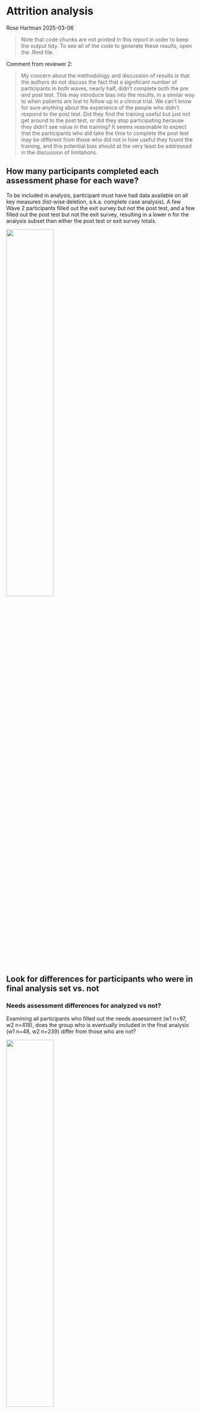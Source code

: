 Attrition analysis
================
Rose Hartman
2025-03-06

> Note that code chunks are not printed in this report in order to keep
> the output tidy. To see all of the code to generate these results,
> open the .Rmd file.

Comment from reviewer 2:

> My concern about the methodology and discussion of results is that the
> authors do not discuss the fact that a significant number of
> participants in both waves, nearly half, didn’t complete both the pre
> and post test. This may introduce bias into the results, in a similar
> way to when patients are lost to follow up in a clinical trial. We
> can’t know for sure anything about the experience of the people who
> didn’t respond to the post test. Did they find the training useful but
> just not get around to the post test, or did they stop participating
> because they didn’t see value in the training? It seems reasonable to
> expect that the participants who did take the time to complete the
> post test may be different from those who did not in how useful they
> found the training, and this potential bias should at the very least
> be addressed in the discussion of limitations.

## How many participants completed each assessment phase for each wave?

To be included in analysis, participant must have had data available on
all key measures (list-wise deletion, a.k.a. complete case analysis). A
few Wave 2 participants filled out the exit survey but not the post
test, and a few filled out the post test but not the exit survey,
resulting in a lower n for the analysis subset than either the post test
or exit survey totals.

<img src="../tables/screened_participant_n_by_phase.png" width="50%" />

## Look for differences for participants who were in final analysis set vs. not

### Needs assessment differences for analyzed vs not?

Examining all participants who filled out the needs assessment (w1 n=97,
w2 n=419), does the group who is eventually included in the final
analysis (w1 n=48, w2 n=239) differ from those who are not?

<img src="../figures/attrition_needsassessment.png" width="50%" />

Logistic regression models with analyzed vs. not as outcome and means of
each needs assessment area (learn, relevance, expertise) as predictors.

Wave 1:

    ## 
    ## Call:
    ## glm(formula = analyzed ~ relevance * expertise * learn, family = "binomial", 
    ##     data = dplyr::filter(needs_asssessment_and_attrition_wide, 
    ##         wave == "Wave 1"))
    ## 
    ## Coefficients:
    ##                           Estimate Std. Error z value Pr(>|z|)   
    ## (Intercept)                0.03513    0.25862   0.136  0.89195   
    ## relevance                 -1.13329    0.87614  -1.294  0.19584   
    ## expertise                  0.39152    1.16163   0.337  0.73608   
    ## learn                      1.02000    0.80529   1.267  0.20529   
    ## relevance:expertise       -9.57501    3.57565  -2.678  0.00741 **
    ## relevance:learn            2.77944    2.04423   1.360  0.17394   
    ## expertise:learn            5.84472    3.55642   1.643  0.10029   
    ## relevance:expertise:learn 15.76074    8.15893   1.932  0.05339 . 
    ## ---
    ## Signif. codes:  0 '***' 0.001 '**' 0.01 '*' 0.05 '.' 0.1 ' ' 1
    ## 
    ## (Dispersion parameter for binomial family taken to be 1)
    ## 
    ##     Null deviance: 134.46  on 96  degrees of freedom
    ## Residual deviance: 118.65  on 89  degrees of freedom
    ## AIC: 134.65
    ## 
    ## Number of Fisher Scoring iterations: 5

Wave 2:

    ## 
    ## Call:
    ## glm(formula = analyzed ~ relevance * expertise * learn, family = "binomial", 
    ##     data = dplyr::filter(needs_asssessment_and_attrition_wide, 
    ##         wave == "Wave 2"))
    ## 
    ## Coefficients:
    ##                           Estimate Std. Error z value Pr(>|z|)   
    ## (Intercept)                 0.3586     0.1101   3.256  0.00113 **
    ## relevance                  -0.1193     0.2765  -0.431  0.66611   
    ## expertise                   0.0678     0.2956   0.229  0.81857   
    ## learn                       0.1820     0.2658   0.685  0.49348   
    ## relevance:expertise        -0.6492     0.6732  -0.964  0.33488   
    ## relevance:learn            -0.4004     0.5398  -0.742  0.45825   
    ## expertise:learn            -0.1157     0.5968  -0.194  0.84624   
    ## relevance:expertise:learn  -0.4083     1.0932  -0.373  0.70879   
    ## ---
    ## Signif. codes:  0 '***' 0.001 '**' 0.01 '*' 0.05 '.' 0.1 ' ' 1
    ## 
    ## (Dispersion parameter for binomial family taken to be 1)
    ## 
    ##     Null deviance: 572.52  on 418  degrees of freedom
    ## Residual deviance: 568.52  on 411  degrees of freedom
    ## AIC: 584.52
    ## 
    ## Number of Fisher Scoring iterations: 4

MANOVA models with means of each needs assessment area (learn,
relevance, expertise) as outcomes and analyzed vs. not as group.

Wave 1:

    ##           Df   Pillai approx F num Df den Df Pr(>F)
    ## analyzed   1 0.055747   1.8302      3     93 0.1471
    ## Residuals 95

    ##  Response relevance :
    ##             Df  Sum Sq Mean Sq F value Pr(>F)
    ## analyzed     1  0.3575 0.35754  1.8895 0.1725
    ## Residuals   95 17.9763 0.18922               
    ## 
    ##  Response expertise :
    ##             Df Sum Sq  Mean Sq F value Pr(>F)
    ## analyzed     1 0.2402 0.240226  2.4981 0.1173
    ## Residuals   95 9.1356 0.096165               
    ## 
    ##  Response learn :
    ##             Df  Sum Sq Mean Sq F value  Pr(>F)  
    ## analyzed     1  0.8177 0.81774  4.7615 0.03157 *
    ## Residuals   95 16.3154 0.17174                  
    ## ---
    ## Signif. codes:  0 '***' 0.001 '**' 0.01 '*' 0.05 '.' 0.1 ' ' 1

Wave 2:

    ##            Df    Pillai approx F num Df den Df Pr(>F)
    ## analyzed    1 0.0021252  0.29462      3    415 0.8293
    ## Residuals 417

    ##  Response relevance :
    ##              Df Sum Sq  Mean Sq F value Pr(>F)
    ## analyzed      1  0.013 0.012902  0.0604  0.806
    ## Residuals   417 89.074 0.213606               
    ## 
    ##  Response expertise :
    ##              Df Sum Sq  Mean Sq F value Pr(>F)
    ## analyzed      1  0.000 0.000018   1e-04  0.991
    ## Residuals   417 59.277 0.142152               
    ## 
    ##  Response learn :
    ##              Df Sum Sq Mean Sq F value Pr(>F)
    ## analyzed      1  0.104 0.10412  0.4854 0.4864
    ## Residuals   417 89.440 0.21449

### Pretest differences for analyzed vs not?

Logistic regression models with analyzed vs. not as outcome and mean
pretest scores for ability and open science as predictors.

Wave 1:

    ## 
    ## Call:
    ## glm(formula = analyzed ~ ability_pre * openscience_pre, family = "binomial", 
    ##     data = dplyr::filter(nih_pre_and_attrition, wave == "Wave 1"))
    ## 
    ## Coefficients:
    ##                             Estimate Std. Error z value Pr(>|z|)
    ## (Intercept)                  0.10052    0.21146   0.475    0.635
    ## ability_pre                  0.43964    0.38327   1.147    0.251
    ## openscience_pre              0.04536    0.42525   0.107    0.915
    ## ability_pre:openscience_pre -0.57532    0.81440  -0.706    0.480
    ## 
    ## (Dispersion parameter for binomial family taken to be 1)
    ## 
    ##     Null deviance: 127.37  on 91  degrees of freedom
    ## Residual deviance: 125.73  on 88  degrees of freedom
    ## AIC: 133.73
    ## 
    ## Number of Fisher Scoring iterations: 4

Wave 2:

    ## 
    ## Call:
    ## glm(formula = analyzed ~ ability_pre * openscience_pre, family = "binomial", 
    ##     data = dplyr::filter(nih_pre_and_attrition, wave == "Wave 2"))
    ## 
    ## Coefficients:
    ##                             Estimate Std. Error z value Pr(>|z|)    
    ## (Intercept)                  0.42017    0.10441   4.024 5.72e-05 ***
    ## ability_pre                  0.05672    0.16556   0.343    0.732    
    ## openscience_pre             -0.30811    0.20062  -1.536    0.125    
    ## ability_pre:openscience_pre -0.44155    0.28792  -1.534    0.125    
    ## ---
    ## Signif. codes:  0 '***' 0.001 '**' 0.01 '*' 0.05 '.' 0.1 ' ' 1
    ## 
    ## (Dispersion parameter for binomial family taken to be 1)
    ## 
    ##     Null deviance: 541.03  on 400  degrees of freedom
    ## Residual deviance: 536.93  on 397  degrees of freedom
    ## AIC: 544.93
    ## 
    ## Number of Fisher Scoring iterations: 4

MANOVA models with mean pretest scores for ability and open science as
outcomes.

Wave 1:

    ##           Df   Pillai approx F num Df den Df Pr(>F)
    ## analyzed   1 0.012227  0.55084      2     89 0.5784
    ## Residuals 90

    ##  Response ability_pre :
    ##             Df  Sum Sq Mean Sq F value Pr(>F)
    ## analyzed     1  0.3621 0.36206  1.1141  0.294
    ## Residuals   90 29.2492 0.32499               
    ## 
    ##  Response openscience_pre :
    ##             Df  Sum Sq  Mean Sq F value Pr(>F)
    ## analyzed     1  0.0013 0.001264  0.0049 0.9445
    ## Residuals   90 23.3486 0.259428

Wave 2:

    ##            Df    Pillai approx F num Df den Df Pr(>F)
    ## analyzed    1 0.0042848  0.85634      2    398 0.4255
    ## Residuals 399

    ##  Response ability_pre :
    ##              Df  Sum Sq Mean Sq F value Pr(>F)
    ## analyzed      1   0.025  0.0248  0.0587 0.8087
    ## Residuals   399 168.617  0.4226               
    ## 
    ##  Response openscience_pre :
    ##              Df  Sum Sq Mean Sq F value Pr(>F)
    ## analyzed      1   0.488 0.48820  1.7169 0.1908
    ## Residuals   399 113.454 0.28435

    ## Warning for variable 'relevance':
    ## simpleWarning in wilcox.test.default(x = DATA[[1L]], y = DATA[[2L]], ...): cannot compute exact p-value with ties

    ## Warning for variable 'expertise':
    ## simpleWarning in wilcox.test.default(x = DATA[[1L]], y = DATA[[2L]], ...): cannot compute exact p-value with ties

    ## Warning for variable 'learn':
    ## simpleWarning in wilcox.test.default(x = DATA[[1L]], y = DATA[[2L]], ...): cannot compute exact p-value with ties

    ## Warning for variable 'ability_pre':
    ## simpleWarning in wilcox.test.default(x = DATA[[1L]], y = DATA[[2L]], ...): cannot compute exact p-value with ties

    ## Warning for variable 'openscience_pre':
    ## simpleWarning in wilcox.test.default(x = DATA[[1L]], y = DATA[[2L]], ...): cannot compute exact p-value with ties

## NALMS activity by attrition

    ## `stat_bin()` using `bins = 30`. Pick better value with `binwidth`.

<img src="../figures/attrition_nalms_lastdate.png" width="50%" />

    ## `stat_bin()` using `bins = 30`. Pick better value with `binwidth`.

<img src="../figures/attrition_nalms_engagement.png" width="50%" />

    ## Call: xtabs(formula = ~past_day_1 + analyzed, data = nalms_and_attrition)
    ## Number of cases in table: 419 
    ## Number of factors: 2 
    ## Test for independence of all factors:
    ##  Chisq = 39.4, df = 1, p-value = 3.456e-10

    ## 
    ##  Wilcoxon rank sum test with continuity correction
    ## 
    ## data:  engagement by analyzed
    ## W = 11488, p-value < 2.2e-16
    ## alternative hypothesis: true location shift is not equal to 0

### Do learners with 0 engagement in NALMS differ at post?

<img src="../figures/active_past_day_1_needsassessment.png" width="50%" /><img src="../figures/active_past_day_1_pretest.png" width="50%" /><img src="../figures/active_past_day_1_posttest.png" width="50%" />

    ## Warning: Removed 6 rows containing non-finite outside the scale range
    ## (`stat_boxplot()`).

<img src="../figures/active_past_day_1_exit.png" width="50%" />

## Write up

We noted substantial attrition in both waves of the DART program, with
roughly half of our participants failing to complete the post-test
surveys. This level of attrition is typical of online learning programs
(e.g. Hadavand et al. 2018 report 49% attrition between enrollment and
completion in a large sample of online data science learners), but it
still raises important questions about the generalizability of the
results we observe.

Learners who completed the program almost certainly differed from those
who didn’t in important ways, both measurable and unmeasurable, such as
motivation, availability of protected time for study, support from
outside of the DART program (e.g. high-quality mentorship), and more.
This limits the extent to which we can expect these results to
generalize. Our findings are specific to the population who *completed*
the program; we are unable to extrapolate from these data to predict how
effective a program like DART might be in a broader population,
including the population who enrolled in but did not finish our program.

Problems of attrition and self-selection bias are endemic in online
education research, and improving understanding of factors that lead to
attrition is an active line of inquiry (Katy, 2015; Kim et al. 2020). As
with many online learning programs, part of our goal was to lower
barriers to enrollment – we made the program free, with no
prerequisites, advertised it widely, and created fully asynchronous
instruction to allow for maximum flexibility in busy learners’
schedules. A likely consequence of this approach is that a high
proportion of people signed up without actually having the time or
bandwidth to follow through on their learning goals (consider this in
contrast to something like a masters program in data science, where
requiring a substantial upfront investment from learners results in more
selective enrollment, and less attrition). This effect is reflected in
the engagement data we were able to capture in Wave 2 after switching
platforms; of the 419 enrolled learners, only 243 (58%) logged any
activity in their learning pathways after the first day. In other words,
fully 42% of our Wave 2 learners never engaged at all with their
learning pathways, suggesting that they either changed their minds about
participating between enrollment and beginning their learning pathways,
or that they maintained an intention to participate but never found the
time to do so. Interestingly, of the 176 learners who logged no activity
in their learning pathways after the first day, 69 (39%) of them did
complete the post-test surveys at the end of the program and were
included in the final analysis dataset, so their experiences are
reflected in our reported analyses, although they are still
significantly under-represented in the analysis dataset relative to
learners who did log activity on their learning pathways after the first
day (X2 (1, N = 419) = 39.4, p \< .001).
